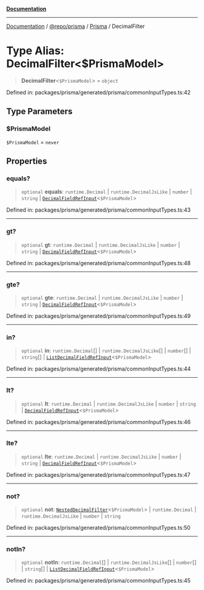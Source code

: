[**Documentation**](../../../../../README.md)

***

[Documentation](../../../../../README.md) / [@repo/prisma](../../../README.md) / [Prisma](../README.md) / DecimalFilter

# Type Alias: DecimalFilter\<$PrismaModel\>

> **DecimalFilter**\<`$PrismaModel`\> = `object`

Defined in: packages/prisma/generated/prisma/commonInputTypes.ts:42

## Type Parameters

### $PrismaModel

`$PrismaModel` = `never`

## Properties

### equals?

> `optional` **equals**: `runtime.Decimal` \| `runtime.DecimalJsLike` \| `number` \| `string` \| [`DecimalFieldRefInput`](DecimalFieldRefInput.md)\<`$PrismaModel`\>

Defined in: packages/prisma/generated/prisma/commonInputTypes.ts:43

***

### gt?

> `optional` **gt**: `runtime.Decimal` \| `runtime.DecimalJsLike` \| `number` \| `string` \| [`DecimalFieldRefInput`](DecimalFieldRefInput.md)\<`$PrismaModel`\>

Defined in: packages/prisma/generated/prisma/commonInputTypes.ts:48

***

### gte?

> `optional` **gte**: `runtime.Decimal` \| `runtime.DecimalJsLike` \| `number` \| `string` \| [`DecimalFieldRefInput`](DecimalFieldRefInput.md)\<`$PrismaModel`\>

Defined in: packages/prisma/generated/prisma/commonInputTypes.ts:49

***

### in?

> `optional` **in**: `runtime.Decimal`[] \| `runtime.DecimalJsLike`[] \| `number`[] \| `string`[] \| [`ListDecimalFieldRefInput`](ListDecimalFieldRefInput.md)\<`$PrismaModel`\>

Defined in: packages/prisma/generated/prisma/commonInputTypes.ts:44

***

### lt?

> `optional` **lt**: `runtime.Decimal` \| `runtime.DecimalJsLike` \| `number` \| `string` \| [`DecimalFieldRefInput`](DecimalFieldRefInput.md)\<`$PrismaModel`\>

Defined in: packages/prisma/generated/prisma/commonInputTypes.ts:46

***

### lte?

> `optional` **lte**: `runtime.Decimal` \| `runtime.DecimalJsLike` \| `number` \| `string` \| [`DecimalFieldRefInput`](DecimalFieldRefInput.md)\<`$PrismaModel`\>

Defined in: packages/prisma/generated/prisma/commonInputTypes.ts:47

***

### not?

> `optional` **not**: [`NestedDecimalFilter`](NestedDecimalFilter.md)\<`$PrismaModel`\> \| `runtime.Decimal` \| `runtime.DecimalJsLike` \| `number` \| `string`

Defined in: packages/prisma/generated/prisma/commonInputTypes.ts:50

***

### notIn?

> `optional` **notIn**: `runtime.Decimal`[] \| `runtime.DecimalJsLike`[] \| `number`[] \| `string`[] \| [`ListDecimalFieldRefInput`](ListDecimalFieldRefInput.md)\<`$PrismaModel`\>

Defined in: packages/prisma/generated/prisma/commonInputTypes.ts:45
